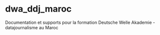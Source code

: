 # dwa_ddj_maroc
Documentation et supports pour la formation Deutsche Welle Akademie - datajournalisme au Maroc
